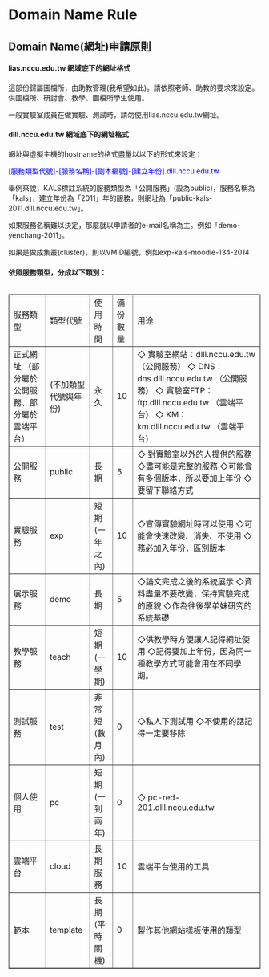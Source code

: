 Domain Name Rule
=======

## Domain Name(網址)申請原則

#### lias.nccu.edu.tw 網域底下的網址格式

這部份歸屬圖檔所，由助教管理(我希望如此)。請依照老師、助教的要求來設定。供圖檔所、研討會、教學、圖檔所學生使用。

一般實驗室成員在做實驗、測試時，請勿使用lias.nccu.edu.tw網址。

#### dlll.nccu.edu.tw 網域底下的網址格式

網址與虛擬主機的hostname的格式盡量以以下的形式來設定：

<span style="color: #0000ff;">[服務類型代號]-[服務名稱]-[副本編號]-[建立年份].dlll.nccu.edu.tw</span>

舉例來說，KALS標註系統的服務類型為「公開服務」(設為public)，服務名稱為「kals」，建立年份為「2011」年的服務，則網址為「public-kals-2011.dlll.nccu.edu.tw」。

如果服務名稱難以決定，那麼就以申請者的e-mail名稱為主。例如「demo-yenchang-2011」。

如果是做成集叢(cluster)，則以VMID編號，例如exp-kals-moodle-134-2014

#### 依照服務類型，分成以下類別：

<table style="border: 5px  height: 100%; width: 100%;" frame="border" rules="all" align="left">

<tbody>

<tr>

<td>服務類型</td>

<td>類型代號</td>

<td>使用時間</td>

<td>備份數量</td>

<td>用途</td>

</tr>

<tr>

<td>正式網址  
（部分屬於公開服務、部分屬於雲端平台）</td>

<td>(不加類型代號與年份)</td>

<td>永久</td>

<td>10</td>

<td>◇ 實驗室網站：dlll.nccu.edu.tw （公開服務）  
◇ DNS：dns.dlll.nccu.edu.tw （公開服務）  
◇ 實驗室FTP：ftp.dlll.nccu.edu.tw （雲端平台）  
◇ KM：km.dlll.nccu.edu.tw （雲端平台）<span style="color: #000000; font-family: Verdana, Arial, Helvetica, sans-serif; font-size: 11px;">  
</span></td>

</tr>

<tr>

<td>公開服務</td>

<td>public</td>

<td>長期</td>

<td>5</td>

<td>◇ 對實驗室以外的人提供的服務  
◇盡可能是完整的服務  
◇可能會有多個版本，所以要加上年份  
◇要留下聯絡方式</td>

</tr>

<tr>

<td>實驗服務</td>

<td>exp</td>

<td>短期(一年之內)</td>

<td>10</td>

<td>◇宣傳實驗網址時可以使用  
◇可能會快速改變、消失、不使用  
◇務必加入年份，區別版本</td>

</tr>

<tr>

<td>展示服務</td>

<td>demo</td>

<td>長期</td>

<td>5</td>

<td>◇論文完成之後的系統展示  
◇資料盡量不要改變，保持實驗完成的原貌  
◇作為往後學弟妹研究的系統基礎</td>

</tr>

<tr>

<td>教學服務</td>

<td>teach</td>

<td>短期(一學期)</td>

<td>10</td>

<td>◇供教學時方便讓人記得網址使用  
◇記得要加上年份，因為同一種教學方式可能會用在不同學期。</td>

</tr>

<tr>

<td>測試服務</td>

<td>test</td>

<td>非常短(數月內)</td>

<td>0</td>

<td>◇私人下測試用  
◇不使用的話記得一定要移除</td>

</tr>

<tr>

<td>個人使用</td>

<td>pc</td>

<td>短期(一到兩年)</td>

<td>0</td>

<td>◇ pc-red-201.dlll.nccu.edu.tw</td>

</tr>

<tr>

<td>雲端平台</td>

<td>cloud</td>

<td>長期服務</td>

<td>10</td>

<td>雲端平台使用的工具</td>

</tr>

<tr>

<td>範本</td>

<td>template</td>

<td>長期(平時關機)</td>

<td>0</td>

<td>製作其他網站樣板使用的類型</td>

</tr>

</tbody>

</table>